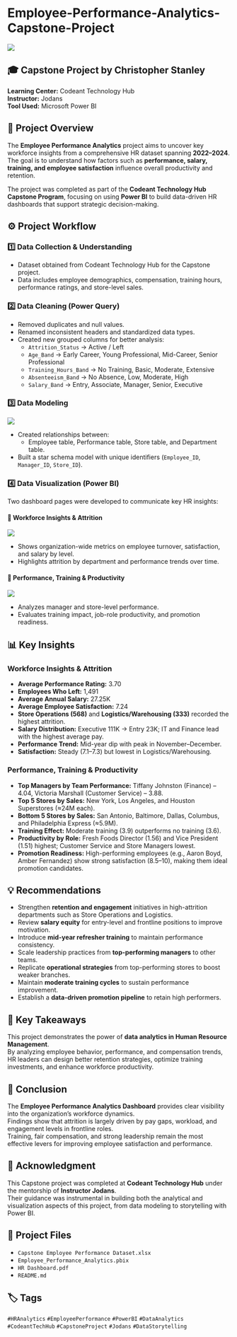 # Employee-Performance-Analytics-Capstone-Project
![](HR-Strategy616.jpg)
## 🎓 Capstone Project by Christopher Stanley  
**Learning Center:** Codeant Technology Hub  
**Instructor:** Jodans  
**Tool Used:** Microsoft Power BI  


## 📘 Project Overview
The **Employee Performance Analytics** project aims to uncover key workforce insights from a comprehensive HR dataset spanning **2022–2024**.  
The goal is to understand how factors such as **performance, salary, training, and employee satisfaction** influence overall productivity and retention.  

The project was completed as part of the **Codeant Technology Hub Capstone Program**, focusing on using **Power BI** to build data-driven HR dashboards that support strategic decision-making.


## ⚙️ Project Workflow

### 1️⃣ Data Collection & Understanding
- Dataset obtained from Codeant Technology Hub for the Capstone project.  
- Data includes employee demographics, compensation, training hours, performance ratings, and store-level sales.

### 2️⃣ Data Cleaning (Power Query)
- Removed duplicates and null values.  
- Renamed inconsistent headers and standardized data types.  
- Created new grouped columns for better analysis:  
  - `Attrition_Status` → Active / Left  
  - `Age_Band` → Early Career, Young Professional, Mid-Career, Senior Professional  
  - `Training_Hours_Band` → No Training, Basic, Moderate, Extensive  
  - `Absenteeism_Band` → No Absence, Low, Moderate, High  
  - `Salary_Band` → Entry, Associate, Manager, Senior, Executive  

### 3️⃣ Data Modeling
![](HR_Modelling.jpg)

- Created relationships between:
  - Employee table, Performance table, Store table, and Department table.  
- Built a star schema model with unique identifiers (`Employee_ID`, `Manager_ID`, `Store_ID`).  

### 4️⃣ Data Visualization (Power BI)
Two dashboard pages were developed to communicate key HR insights:

#### 🔹 Workforce Insights & Attrition
![](HR_Report1.jpg)

- Shows organization-wide metrics on employee turnover, satisfaction, and salary by level.  
- Highlights attrition by department and performance trends over time.  

#### 🔹 Performance, Training & Productivity
![](HR_Report2.jpg)

- Analyzes manager and store-level performance.  
- Evaluates training impact, job-role productivity, and promotion readiness.  

## 📊 Key Insights

### Workforce Insights & Attrition
- **Average Performance Rating:** 3.70  
- **Employees Who Left:** 1,491  
- **Average Annual Salary:** 27.25K  
- **Average Employee Satisfaction:** 7.24  
- **Store Operations (568)** and **Logistics/Warehousing (333)** recorded the highest attrition.  
- **Salary Distribution:** Executive 111K → Entry 23K; IT and Finance lead with the highest average pay.  
- **Performance Trend:** Mid-year dip with peak in November–December.  
- **Satisfaction:** Steady (7.1–7.3) but lowest in Logistics/Warehousing.

### Performance, Training & Productivity
- **Top Managers by Team Performance:** Tiffany Johnston (Finance) – 4.04, Victoria Marshall (Customer Service) – 3.88.  
- **Top 5 Stores by Sales:** New York, Los Angeles, and Houston Superstores (≈24M each).  
- **Bottom 5 Stores by Sales:** San Antonio, Baltimore, Dallas, Columbus, and Philadelphia Express (≈5.9M).  
- **Training Effect:** Moderate training (3.9) outperforms no training (3.6).  
- **Productivity by Role:** Fresh Foods Director (1.56) and Vice President (1.51) highest; Customer Service and Store Managers lowest.  
- **Promotion Readiness:** High-performing employees (e.g., Aaron Boyd, Amber Fernandez) show strong satisfaction (8.5–10), making them ideal promotion candidates.


## 💡 Recommendations
- Strengthen **retention and engagement** initiatives in high-attrition departments such as Store Operations and Logistics.  
- Review **salary equity** for entry-level and frontline positions to improve motivation.  
- Introduce **mid-year refresher training** to maintain performance consistency.  
- Scale leadership practices from **top-performing managers** to other teams.  
- Replicate **operational strategies** from top-performing stores to boost weaker branches.  
- Maintain **moderate training cycles** to sustain performance improvement.  
- Establish a **data-driven promotion pipeline** to retain high performers.  


## 🧠 Key Takeaways
This project demonstrates the power of **data analytics in Human Resource Management**.  
By analyzing employee behavior, performance, and compensation trends, HR leaders can design better retention strategies, optimize training investments, and enhance workforce productivity.


## 🏁 Conclusion
The **Employee Performance Analytics Dashboard** provides clear visibility into the organization’s workforce dynamics.  
Findings show that attrition is largely driven by pay gaps, workload, and engagement levels in frontline roles.  
Training, fair compensation, and strong leadership remain the most effective levers for improving employee satisfaction and performance.


## 🙏 Acknowledgment
This Capstone project was completed at **Codeant Technology Hub** under the mentorship of **Instructor Jodans**.  
Their guidance was instrumental in building both the analytical and visualization aspects of this project, from data modeling to storytelling with Power BI.


## 📂 Project Files
- `Capstone Employee Performance Dataset.xlsx`  
- `Employee_Performance_Analytics.pbix`  
- `HR Dashboard.pdf`  
- `README.md`  


## 🏷️ Tags
`#HRAnalytics` `#EmployeePerformance` `#PowerBI` `#DataAnalytics` `#CodeantTechHub` `#CapstoneProject` `#Jodans` `#DataStorytelling`
